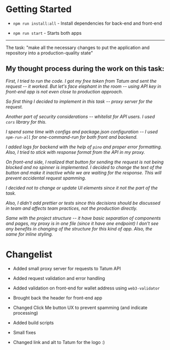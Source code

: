 # Getting Started

-   `npm run install:all` - Install dependencies for back-end and front-end

-   `npm run start` - Starts both apps


---

The task: "make all the necessary changes to put the application and repository into a production-quality state"

## My thought process during the work on this task:

_First, I tried to run the code. I got my free token from Tatum and sent the request -- it worked. But let's face elephant in the room -- using API key in front-end app is not even close to production approach._

_So first thing I decided to implement in this task -- proxy server for the request._

_Another part of security considerations -- whitelist for API users. I used `cors` library for this._

_I spend some time with configs and package.json configuration -- I used `npm-run-all` for one-command-run for both front and backend._

_I added logs for backend with the help of `pino` and proper error formatting. Also, I tried to stick with response format from the API in my proxy._

_On front-end side, I realized that button for sending the request is not being blocked and no spinner is implemented. I decided to change the text of the button and make it inactive while we are waiting for the response. This will prevent accidental request spamming._

_I decided not to change or update UI elements since it not the part of the task._

_Also, I didn't add prettier or tests since this decisions should be discussed in team and affects team practices, not the production directly._

_Same with the project structure -- it have basic separation of components and pages, my proxy is in one file (since it have one endpoint) I don't see any benefits in changing of the structure for this kind of app. Also, the same for inline styling._

# Changelist

- Added small proxy server for requests to Tatum API

- Added request validation and error handling

- Added validation on front-end for wallet address using `web3-validator`

- Brought back the header for front-end app

- Changed Click Me button UX to prevent spamming (and indicate processing)

- Added build scripts

- Small fixes

- Changed link and alt to Tatum for the logo :)

